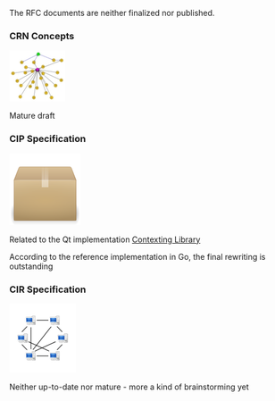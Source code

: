 The RFC documents are neither finalized nor published.

### CRN Concepts
![CRN](../images/network_small.jpg)

Mature draft

### CIP Specification
![Gopher](../images/packet.png)

Related to the Qt implementation [Contexting Library](https://github.com/stefanhans/Contexting)

According to the reference
implementation in Go, the final rewriting is outstanding


### CIR Specification
![Gopher](../images/network.png)

Neither up-to-date nor mature - more a kind of brainstorming yet